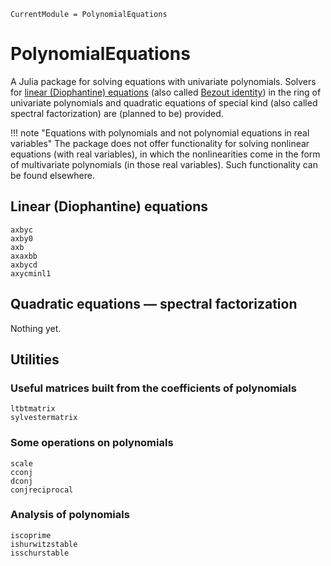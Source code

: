 ```@meta
CurrentModule = PolynomialEquations
```

# PolynomialEquations

A Julia package for solving equations with univariate polynomials. Solvers for [linear (Diophantine) equations](https://en.wikipedia.org/wiki/Diophantine_equation#Linear_Diophantine_equations) (also called [Bezout identity](https://en.wikipedia.org/wiki/B%C3%A9zout%27s_identity)) in the ring of univariate polynomials and quadratic equations of special kind (also called spectral factorization) are (planned to be) provided.

!!! note "Equations with polynomials and not polynomial equations in real variables"
    The package does not offer functionality for solving nonlinear equations (with real variables), in which the nonlinearities come in the form of multivariate polynomials (in those real variables). Such functionality can be found elsewhere.

## Linear (Diophantine) equations

```@docs
axbyc
axby0
axb
axaxbb
axbycd
axycminl1
```

## Quadratic equations — spectral factorization

Nothing yet.

## Utilities

### Useful matrices built from the coefficients of polynomials

```@docs
ltbtmatrix
sylvestermatrix
```
### Some operations on polynomials

```@docs
scale
cconj
dconj
conjreciprocal
```
### Analysis of polynomials

```@docs
iscoprime
ishurwitzstable
isschurstable
```
